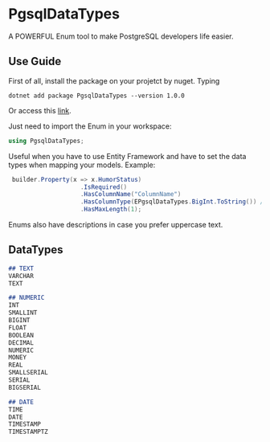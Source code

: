 # PgsqlDataTypes
A POWERFUL Enum tool to make PostgreSQL developers life easier. 

## Use Guide
First of all, install the package on your projetct by nuget.
Typing

```cli
dotnet add package PgsqlDataTypes --version 1.0.0
```
Or access this [link](https://www.nuget.org/packages/PgsqlDataTypes).


Just need to import the Enum in your workspace:
```csharp
using PgsqlDataTypes;
```

Useful when you have to use Entity Framework and have to set the data types when mapping your models.
Example: 
```csharp
 builder.Property(x => x.HumorStatus)
                    .IsRequired()
                    .HasColumnName("ColumnName")
                    .HasColumnType(EPgsqlDataTypes.BigInt.ToString()) //PostgreSQL Data Type
                    .HasMaxLength(1);
```

Enums also have descriptions in case you prefer uppercase text.

## DataTypes
```markdown
## TEXT
VARCHAR
TEXT

## NUMERIC
INT
SMALLINT
BIGINT
FLOAT
BOOLEAN
DECIMAL
NUMERIC
MONEY
REAL
SMALLSERIAL
SERIAL
BIGSERIAL

## DATE
TIME
DATE
TIMESTAMP
TIMESTAMPTZ
```
